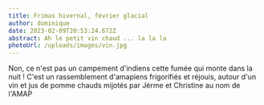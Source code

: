 ```yaml
---
title: Frimas hivernal, février glacial
author: dominique
date: 2023-02-09T20:53:24.672Z
abstract: Ah le petit vin chaud ... la la la
photoUrl: /uploads/images/vin.jpg
---
```

Non, ce n'est pas un campement d'indiens cette fumée qui monte dans la nuit ! C'est un rassemblement d'amapiens frigorifiés et réjouis, autour d'un vin et jus de pomme chauds mijotés par Jérme et Christine au nom de l'AMAP